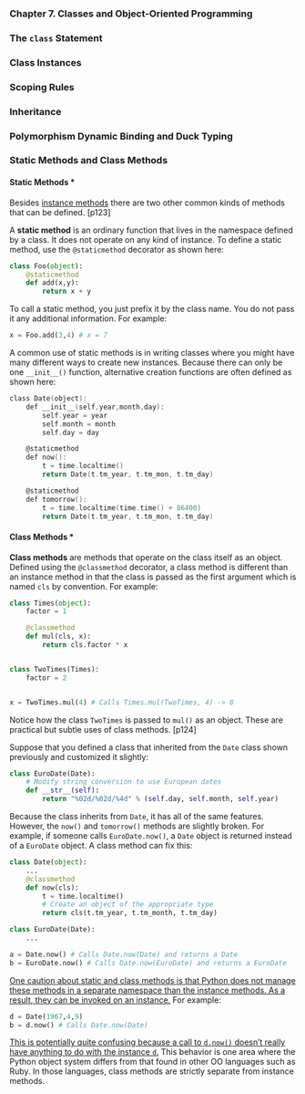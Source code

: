 ### **Chapter 7. Classes and Object-Oriented Programming**

### The `class` Statement
### Class Instances
### Scoping Rules
### Inheritance
### Polymorphism Dynamic Binding and Duck Typing

### Static Methods and Class Methods

#### Static Methods *

Besides [instance methods](ch3.md#methods) there are two other common kinds of methods that can be defined. [p123]

A **static method** is an ordinary function that lives in the namespace defined by a class. It does not operate on any kind of instance. To define a static method, use the `@staticmethod` decorator as shown here:

```python
class Foo(object):
    @staticmethod
    def add(x,y):
        return x + y
```

To call a static method, you just prefix it by the class name. You do not pass it any additional
information. For example:

```python
x = Foo.add(3,4) # x = 7
```

A common use of static methods is in writing classes where you might have many different ways to create new instances. Because there can only be one `__init__()` function, alternative creation functions are often defined as shown here:

```c
class Date(object):
    def __init__(self,year,month,day):
        self.year = year
        self.month = month
        self.day = day

    @staticmethod
    def now():
        t = time.localtime()
        return Date(t.tm_year, t.tm_mon, t.tm_day)

    @staticmethod
    def tomorrow():
        t = time.localtime(time.time() + 86400)
        return Date(t.tm_year, t.tm_mon, t.tm_day)
```

#### Class Methods *

**Class methods** are methods that operate on the class itself as an object. Defined using the `@classmethod` decorator, a class method is different than an instance method in that the class is passed as the first argument which is named `cls` by convention. For example:

```python
class Times(object):
    factor = 1

    @classmethod
    def mul(cls, x):
        return cls.factor * x


class TwoTimes(Times):
    factor = 2


x = TwoTimes.mul(4) # Calls Times.mul(TwoTimes, 4) -> 8
```

Notice how the class `TwoTimes` is passed to `mul()` as an object. These are practical but subtle uses of class methods. [p124]

Suppose that you defined a class that inherited from the `Date` class shown previously and customized it slightly:

```python
class EuroDate(Date):
    # Modify string conversion to use European dates
    def __str__(self):
        return "%02d/%02d/%4d" % (self.day, self.month, self.year)
```

Because the class inherits from `Date`, it has all of the same features. However, the `now()` and `tomorrow()` methods are slightly broken. For example, if someone calls `EuroDate.now()`, a `Date` object is returned instead of a `EuroDate` object. A class method can fix this:

```python
class Date(object):
    ...
    @classmethod
    def now(cls):
        t = time.localtime()
        # Create an object of the appropriate type
        return cls(t.tm_year, t.tm_month, t.tm_day)

class EuroDate(Date):
    ...

a = Date.now() # Calls Date.now(Date) and returns a Date
b = EuroDate.now() # Calls Date.now(EuroDate) and returns a EuroDate
```

<u>One caution about static and class methods is that Python does not manage these methods in a separate namespace than the instance methods. As a result, they can be invoked on an instance.</u> For example:

```python
d = Date(1967,4,9)
b = d.now() # Calls Date.now(Date)
```

<u>This is potentially quite confusing because a call to `d.now()` doesn’t really have anything to do with the instance `d`.</u> This behavior is one area where the Python object system differs from that found in other OO languages such as Ruby. In those languages, class methods are strictly separate from instance methods.
